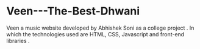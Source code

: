 # Veen---The-Best-Dhwani
Veen a music website developed by Abhishek Soni as a college project . In  which the technologies used are HTML, CSS, Javascript and front-end libraries . 
